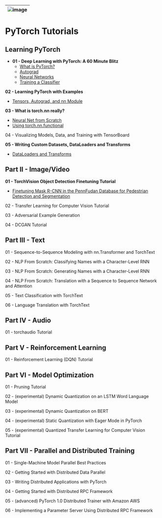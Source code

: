 |![image](https://github.com/Royal-526/PyTorch-Tutorials/blob/master/pytorch.png)|
|---|

# PyTorch Tutorials


## Learning PyTorch

  - <b>01 - Deep Learning with PyTorch: A 60 Minute Blitz</b><br>
    - [What is PyTorch?]()
    - [Autograd]()
    - [Neural Networks]()
    - [Training a Classifier]()

  <b>02 - Learning PyTorch with Examples</b><br>
- [Tensors, Autograd, and nn Module]()

<b>03 - What is torch.nn really?</b><br>
- [Neural Net from Scratch]()
- [Using torch.nn.functional]()

04 - Visualizing Models, Data, and Training with TensorBoard

<b>05 - Writing Custom Datasets, DataLoaders and Transforms</b><br>
- [DataLoaders and Transforms]()


## Part II - Image/Video

<b>01 - TorchVision Object Detection Finetuning Tutorial</b><br>
- [Finetuning Mask R-CNN in the PennFudan Database for Pedestrian Detection and Segmentation]()

02 - Transfer Learning for Computer Vision Tutorial

03 - Adversarial Example Generation

04 - DCGAN Tutorial


## Part III - Text

01 - Sequence-to-Sequence Modeling with nn.Transformer and TorchText

02 - NLP From Scratch: Classifying Names with a Character-Level RNN

03 - NLP From Scratch: Generating Names with a Character-Level RNN

04 - NLP From Scratch: Translation with a Sequence to Sequence Network and Attention

05 - Text Classification with TorchText

06 - Language Translation with TorchText


## Part IV - Audio

01 - torchaudio Tutorial


## Part V - Reinforcement Learning

01 - Reinforcement Learning (DQN) Tutorial


## Part VI - Model Optimization

01 - Pruning Tutorial

02 - (experimental) Dynamic Quantization on an LSTM Word Language Model

03 - (experimental) Dynamic Quantization on BERT

04 - (experimental) Static Quantization with Eager Mode in PyTorch

05 - (experimental) Quantized Transfer Learning for Computer Vision Tutorial


## Part VII - Parallel and Distributed Training

01 - Single-Machine Model Parallel Best Practices

02 - Getting Started with Distributed Data Parallel

03 - Writing Distributed Applications with PyTorch

04 - Getting Started with Distributed RPC Framework

05 - (advanced) PyTorch 1.0 Distributed Trainer with Amazon AWS

06 - Implementing a Parameter Server Using Distributed RPC Framework



